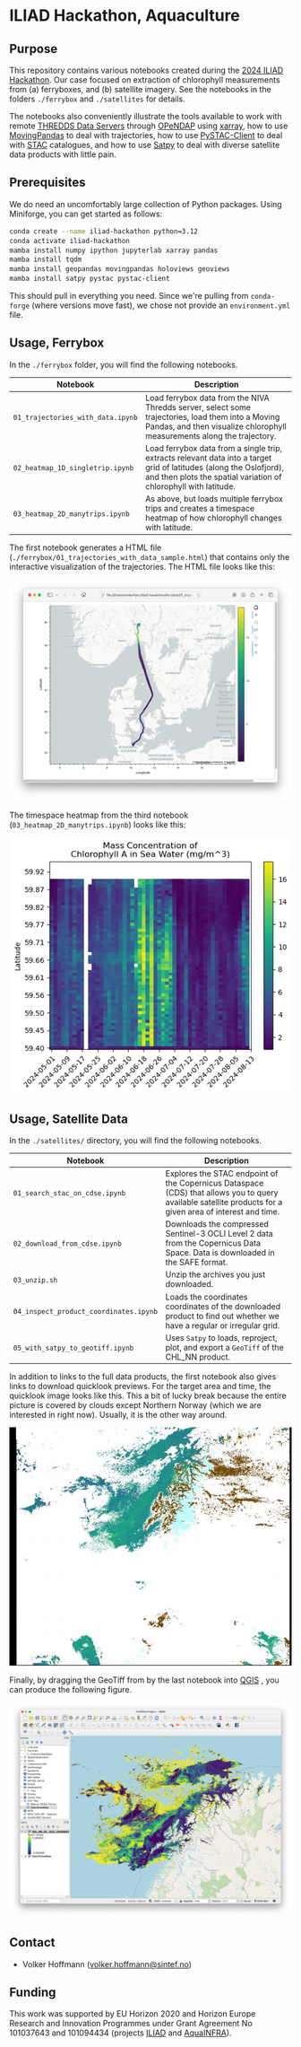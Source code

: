 # ILIAD Hackathon, Aquaculture

## Purpose

This repository contains various notebooks created during the [2024 ILIAD Hackathon](https://ocean-twin.eu/hackathon-digital-twins-of-the-ocean). Our case focused on extraction of chlorophyll measurements from (a) ferryboxes, and (b) satellite imagery. See the notebooks in the folders `./ferrybox` and `./satellites` for details.

The notebooks also conveniently illustrate the tools available to work with remote [THREDDS Data Servers](https://www.unidata.ucar.edu/software/tds/) through [OPeNDAP](https://www.opendap.org/) using [xarray](https://xarray-datatree.readthedocs.io/en/latest/), how to use [MovingPandas](http://movingpandas.readthedocs.io) to deal with trajectories, how to use [PySTAC-Client](https://pystac-client.readthedocs.io/en/stable/) to deal with [STAC](https://stacspec.org/en/) catalogues, and how to use [Satpy](http://satpy.readthedocs.io) to deal with diverse satellite data products with little pain.

## Prerequisites

We do need an uncomfortably large collection of Python packages. Using Miniforge, you can get started as follows:

```sh
conda create --name iliad-hackathon python=3.12
conda activate iliad-hackathon
mamba install numpy ipython jupyterlab xarray pandas
mamba install tqdm
mamba install geopandas movingpandas holoviews geoviews 
mamba install satpy pystac pystac-client
```

This should pull in everything you need. Since we're pulling from `conda-forge` (where versions move fast), we chose not provide an `environment.yml` file.

## Usage, Ferrybox

In the  `./ferrybox` folder, you will find the following notebooks.

| Notebook                          | Description                                                  |
| --------------------------------- | ------------------------------------------------------------ |
| `01_trajectories_with_data.ipynb` |Load ferrybox data from the NIVA Thredds server, select some trajectories, load them into a Moving Pandas, and then visualize chlorophyll measurements along the trajectory.|
|`02_heatmap_1D_singletrip.ipynb`|Load ferrybox data from a single trip, extracts relevant data into a target grid of latitudes (along the Oslofjord), and then plots the spatial variation of chlorophyll with latitude.|
| `03_heatmap_2D_manytrips.ipynb` | As above, but loads multiple ferrybox trips and creates a timespace heatmap of how chlorophyll changes with latitude. |

The first notebook generates a HTML file (`./ferrybox/01_trajectories_with_data_sample.html`) that contains only the interactive visualization of the trajectories. The HTML file looks like this:

![](./images/ferrybox_movingpandas.png)

The timespace heatmap from the third notebook (`03_heatmap_2D_manytrips.ipynb`) looks like this:

![](./images/heatmap_chlorophyll.png)

## Usage, Satellite Data

In the `./satellites/` directory, you will find the following notebooks.

| Notebook                          | Description                                                  |
| --------------------------------- | ------------------------------------------------------------ |
| `01_search_stac_on_cdse.ipynb` |Explores the STAC endpoint of the Copernicus Dataspace (CDS) that allows you to query available satellite products for a given area of interest and time.|
|`02_download_from_cdse.ipynb`|Downloads the compressed Sentinel-3 OCLI Level 2 data from the Copernicus Data Space. Data is downloaded in the SAFE format.|
| `03_unzip.sh` | Unzip the archives you just downloaded. |
| `04_inspect_product_coordinates.ipynb` | Loads the coordinates coordinates of the downloaded product to find out whether we have a regular or irregular grid. |
| `05_with_satpy_to_geotiff.ipynb` | Uses `Satpy` to loads, reproject, plot, and export a `GeoTiff` of the CHL_NN product. |

In addition to links to the full data products, the first notebook also gives links to download quicklook previews. For the target area and time, the quicklook image looks like this. This a bit of lucky break because the entire picture is covered by clouds except Northern Norway (which we are interested in right now). Usually, it is the other way around.

![](./images/S3A_OL_2_WFR____20190603T095937_20190603T100237_20190604T203202_0179_045_236_1800_MAR_O_NT_002-ql.jpg)

Finally, by dragging the GeoTiff from by the last notebook into [QGIS](https://qgis.org) , you can produce the following figure.

![](./images/CHL_NN_CHL_NN_S3_OCLI_20190603.png)

## Contact 

- Volker Hoffmann (volker.hoffmann@sintef.no)

## Funding

This work was supported by EU Horizon 2020 and Horizon Europe Research and Innovation Programmes under Grant Agreement No 101037643 and 101094434 (projects [ILIAD](https://ocean-twin.eu) and [AquaINFRA](https://aquainfra.eu)).
